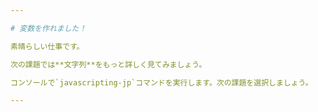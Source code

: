 ```yaml
---

# 変数を作れました！

素晴らしい仕事です。

次の課題では**文字列**をもっと詳しく見てみましょう。

コンソールで`javascripting-jp`コマンドを実行します。次の課題を選択しましょう。

---
```

